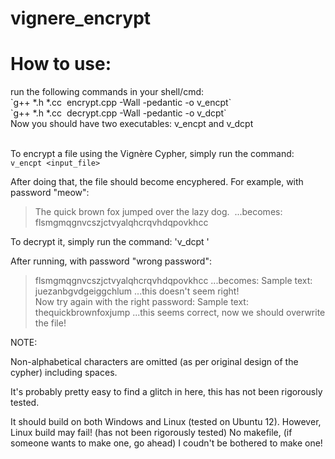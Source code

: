 # vignere_encrypt

<h1>How to use:</h1>
<p1>run the following commands in your shell/cmd:<br>
`g++ *.h *.cc  encrypt.cpp -Wall -pedantic -o v_encpt`<br>
`g++ *.h *.cc  decrypt.cpp -Wall -pedantic -o v_dcpt`<br>
Now you should have two executables: v_encpt and v_dcpt<br><br>

To encrypt a file using the Vignère Cypher, simply run the command:<br>
`v_encpt <input_file>`

After doing that, the file should become encyphered. For example, with password "meow":
>The quick brown fox jumped over the lazy dog. 
...becomes:
>flsmgmqgnvcszjctvyalqhcrqvhdqpovkhcc

To decrypt it, simply run the command:
'v_dcpt <encrypted file>'

After running, with password "wrong password":
>flsmgmqgnvcszjctvyalqhcrqvhdqpovkhcc
...becomes:
>Sample text: juezanbgvdgeiggchlum
...this doesn't seem right! <br>
Now try again with the right password:
>Sample text: thequickbrownfoxjump
...this seems correct, now we should overwrite the file!</p>

NOTE:

Non-alphabetical characters are omitted (as per original design of the cypher) including spaces. 

It's probably pretty easy to find a glitch in here, this has not been rigorously tested. 

It should build on both Windows and Linux (tested on Ubuntu 12). However, Linux build may fail! (has not been rigorously tested)
No makefile, (if someone wants to make one, go ahead) I coudn't be bothered to make one!
